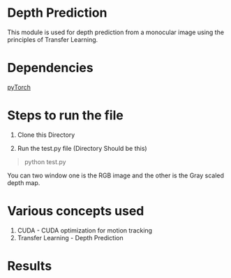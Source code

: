 # Depth Prediction
This module is used for depth prediction from a monocular image using the principles of Transfer Learning.

# Dependencies
[pyTorch](https://pytorch.org/)

# Steps to run the file 
1) Clone this Directory

2) Run the test.py file (Directory Should be this)
  > python test.py
  
You can two window one is the RGB image and the other is the Gray scaled depth map.

# Various concepts used
1) CUDA    - CUDA optimization for motion tracking
2) Transfer Learning - Depth Prediction 

# Results 
